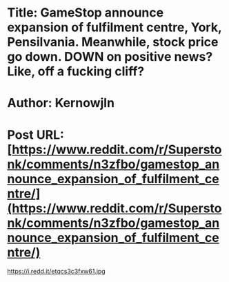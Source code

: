 # Title: GameStop announce expansion of fulfilment centre, York, Pensilvania. Meanwhile, stock price go down. DOWN on positive news? Like, off a fucking cliff?
# Author: Kernowjln
# Post URL: [https://www.reddit.com/r/Superstonk/comments/n3zfbo/gamestop_announce_expansion_of_fulfilment_centre/](https://www.reddit.com/r/Superstonk/comments/n3zfbo/gamestop_announce_expansion_of_fulfilment_centre/)


https://i.redd.it/etqcs3c3fxw61.jpg